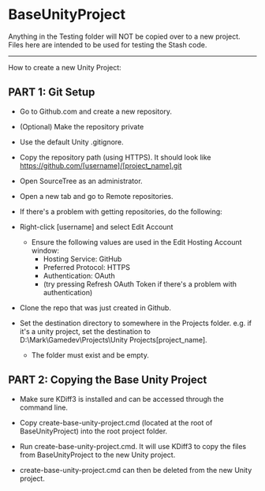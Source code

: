 # BaseUnityProject

Anything in the Testing folder will NOT be copied over to a new project.  Files here are intended to be used for testing the Stash code.

-------------------------------------------------------------------

How to create a new Unity Project:

## PART 1: Git Setup

* Go to Github.com and create a new repository.

* (Optional) Make the repository private
* Use the default Unity .gitignore.

* Copy the repository path (using HTTPS).  It should look like https://github.com/[username]/[project_name].git

* Open SourceTree as an administrator.

* Open a new tab and go to Remote repositories.

* If there's a problem with getting repositories, do the following:
* Right-click [username] and select Edit Account	
	* Ensure the following values are used in the Edit Hosting Account window:
		* Hosting Service: GitHub
		* Preferred Protocol: HTTPS
		* Authentication: OAuth
		* (try pressing Refresh OAuth Token if there's a problem with authentication)

* Clone the repo that was just created in Github.

* Set the destination directory to somewhere in the Projects folder.  e.g. if it's a unity project, set the destination to D:\Mark\Gamedev\Projects\Unity Projects\[project_name].
	* The folder must exist and be empty.

## PART 2: Copying the Base Unity Project

* Make sure KDiff3 is installed and can be accessed through the command line.

* Copy create-base-unity-project.cmd (located at the root of BaseUnityProject) into the root project folder.

* Run create-base-unity-project.cmd.  It will use KDiff3 to copy the files from BaseUnityProject to the new Unity project.

* create-base-unity-project.cmd can then be deleted from the new Unity project.
